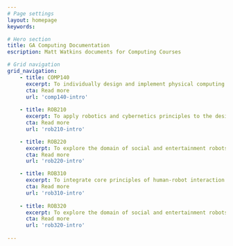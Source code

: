 ```yaml
---
# Page settings
layout: homepage
keywords:

# Hero section
title: GA Computing Documentation 
escription: Matt Watkins documents for Computing Courses

# Grid navigation
grid_navigation:      
    - title: COMP140
      excerpt: To individually design and implement physical computing systems in a creative context whilst considering legal, social, ethical, and professional issues.
      cta: Read more
      url: 'comp140-intro'
            
    - title: ROB210
      excerpt: To apply robotics and cybernetics principles to the design and development of simple robot prototypes.
      cta: Read more
      url: 'rob210-intro'

    - title: ROB220
      excerpt: To explore the domain of social and entertainment robots and implement key insights to deliver an engaging robot.
      cta: Read more
      url: 'rob220-intro'

    - title: ROB310
      excerpt: To integrate core principles of human-robot interaction into the design and implementation of social robots.
      cta: Read more
      url: 'rob310-intro'
      
    - title: ROB320
      excerpt: To explore the domain of social and entertainment robots and implement key insights to deliver an engaging robot.
      cta: Read more
      url: 'rob320-intro'
  
---
```

<!--stackedit_data:
eyJoaXN0b3J5IjpbLTE0NTA2MTkwMTcsMjEwMDUwNzA3MywtMT
QwOTQwMDEyOCwxNDY2NDAyMzk2LC00MjM0NTI3OV19
-->